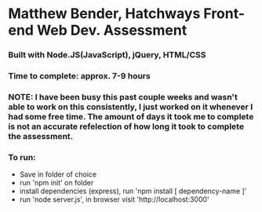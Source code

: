 # Matthew Bender, Hatchways Front-end Web Dev. Assessment

### Built with Node.JS(JavaScript), jQuery, HTML/CSS

### Time to complete: approx. 7-9 hours
### **NOTE:** I have been busy this past couple weeks and wasn't able to work on this consistently, I just worked on it whenever I had some free time. The amount of days it took me to complete is not an accurate refelection of how long it took to complete the assessment.

### To run:
- Save in folder of choice
- run 'npm init' on folder
- install dependencies (express), run 'npm install [ dependency-name ]'
- run 'node server.js', in browser visit 'http://localhost:3000'

